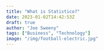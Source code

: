 ```yaml
---
title: "What is Statistico?"
date: 2023-01-02T14:42:53Z
draft: true
author: "Joe Sweeny"
tags: ["Business", "Technology"]
image: "/img/football-electric.jpg"
---
```


